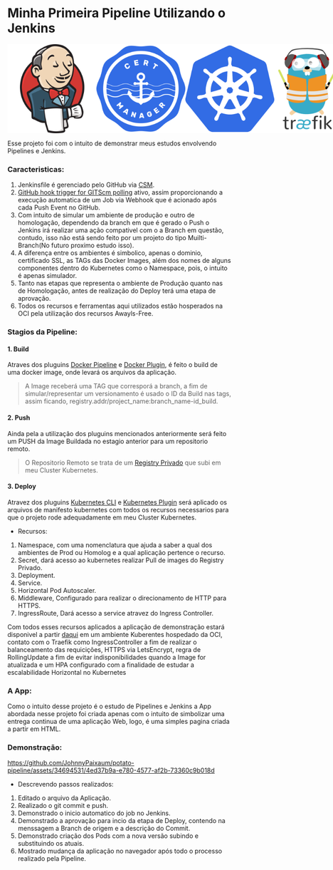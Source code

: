 # Minha Primeira Pipeline Utilizando o Jenkins

<div style="display: flex; justify-content: space-between;">
<img src="/assets/jenkins_logo_icon.png" alt="Jenkins" width="200px" height="200px">
<img src="/assets/cert-manager-logo-icon.png" alt="Cert Manager" width="200px" height="200px">
<img src="/assets/kubernetes_logo_icon.png" alt="Kubernetes" width="200px" height="200px">
<img src="/assets/traefik_logo_icon.png" alt="Traefik" width="200px" height="200px">
<img src="/assets/oci_logo_ico.png" alt="OCI" width="200px" height="200px">
</div>

Esse projeto foi com o intuito de demonstrar meus estudos envolvendo Pipelines e Jenkins.

### Caracteristicas:

1. Jenkinsfile é gerenciado pelo GitHub via [CSM](https://plugins.jenkins.io/github/).
2. [GitHub hook trigger for GITScm polling](https://plugins.jenkins.io/github/) ativo, assim proporcionando a execução automatica de um Job via Webhook que é acionado após cada Push Event no GitHub.
3. Com intuito de simular um ambiente de produção e outro de homologação, dependendo da branch em que é gerado o Push o Jenkins irá realizar uma ação compativel com o a Branch em questão, contudo, isso não está sendo feito por um projeto do tipo Muilti-Branch(No futuro proximo estudo isso).
4. A diferença entre os ambientes é simbolico, apenas o dominio, certificado SSL, as TAGs das Docker Images, além dos nomes de alguns componentes dentro do Kubernetes como o Namespace, pois, o intuito é apenas simulador.
5. Tanto nas etapas que representa o ambiente de Produção quanto nas de Homologação, antes de realização do Deploy terá uma etapa de aprovação.
6. Todos os recursos e ferramentas aqui utilizados estão hosperados na OCI pela utilização dos recursos Awayls-Free.

### Stagios da Pipeline:

#### 1. Build

Atraves dos pluguins [Docker Pipeline](https://plugins.jenkins.io/docker-workflow/) e [Docker Plugin](https://plugins.jenkins.io/docker-plugin/), é feito o build de uma docker image, onde levará os arquivos da aplicação.

> A Image receberá uma TAG que corresporá a branch, a fim de simular/representar um versionamento é usado o ID da Build nas tags, assim ficando, registry.addr/project_name:branch_name-id_build.

#### 2. Push

Ainda pela a utilização dos pluguins mencionados anteriormente será feito um PUSH da Image Buildada no estagio anterior para um repositorio remoto.

> O Repositorio Remoto se trata de um [Registry Privado](https://hub.docker.com/_/registry) que subi em meu Cluster Kubernetes.

#### 3. Deploy

Atravez dos pluguins [Kubernetes CLI]([https://plugins.jenkins.io/kubernetes-cli/) e [Kubernetes Plugin](https://plugins.jenkins.io/kubernetes/) será aplicado os arquivos de manifesto kubernetes com todos os recursos necessarios para que o projeto rode adequadamente em meu Cluster Kubernetes.

- Recursos:

1. Namespace, com uma nomenclatura que ajuda a saber a qual dos ambientes de Prod ou Homolog e a qual aplicação pertence o recurso.
2. Secret, dará acesso ao kubernetes realizar Pull de images do Registry Privado.
3. Deployment.
4. Service.
5. Horizontal Pod Autoscaler.
6. Middleware, Configurado para realizar o direcionamento de HTTP para HTTPS.
7. IngressRoute, Dará acesso a service atravez do Ingress Controller.

Com todos esses recursos aplicados a aplicação de demonstração estará disponivel a partir [daqui](https://madlabs.com.br/potato) em um ambiente Kuberentes hospedado da OCI, contato com o Traefik como IngressController a fim de realizar o balanceamento das requicições, HTTPS via LetsEncrypt, regra de RollingUpdate a fim de evitar indisponibilidades quando a Image for atualizada e um HPA configurado com a finalidade de estudar a escalabilidade Horizontal no Kubernetes


### A App:

Como o intuito desse projeto é o estudo de Pipelines e Jenkins a App abordada nesse projeto foi criada apenas com o intuito de simbolizar uma entrega continua de uma aplicação Web, logo, é uma simples pagina criada a partir em HTML.

### Demonstração:

https://github.com/JohnnyPaixaum/potato-pipeline/assets/34694531/4ed37b9a-e780-4577-af2b-73360c9b018d

- Descrevendo passos realizados:

1. Editado o arquivo da Aplicação.
2. Realizado o git commit e push.
3. Demonstrado o inicio automatico do job no Jenkins.
4. Demonstrado a aprovação para incio da etapa de Deploy, contendo na menssagem a Branch de origem e a descrição do Commit.
5. Demonstrado criação dos Pods com a nova versão subindo e substituindo os atuais.
6. Mostrado mudança da aplicação no navegador após todo o processo realizado pela Pipeline.
